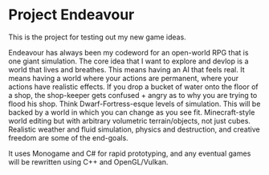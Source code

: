 # Project Endeavour

This is the project for testing out my new game ideas.

Endeavour has always been my codeword for an open-world RPG that is one giant simulation. The core idea that I want to explore and devlop is a world that lives and breathes. This means having an AI that feels real. It means having a world where your actions are permanent, where your actions have realistic effects. If you drop a bucket of water onto the floor of a shop, the shop-keeper gets confused + angry as to why you are trying to flood his shop. Think Dwarf-Fortress-esque levels of simulation. This will be backed by a world in which you can change as you see fit. Minecraft-style world editing but with arbitrary volumetric terrain/objects, not just cubes. Realistic weather and fluid simulation, physics and destruction, and creative freedom are some of the end-goals.

It uses Monogame and C# for rapid prototyping, and any eventual games will be rewritten using C++ and OpenGL/Vulkan.
